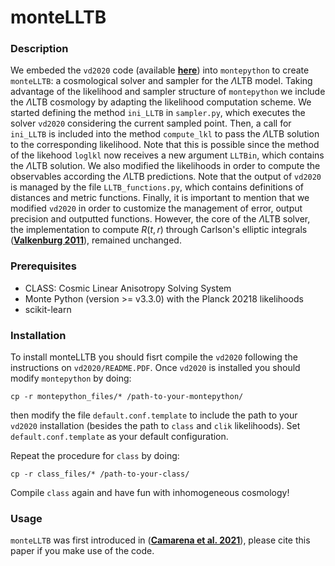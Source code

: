# monteLLTB

### Description
We embeded the `vd2020` code (available **[here](https://github.com/valkenburg/vd2020)**) into `montepython` to create `monteLLTB`: a cosmological solver and sampler for the $\Lambda$LTB model. Taking advantage of the likelihood and sampler structure of `montepython` we include the $\Lambda$LTB cosmology by adapting the likelihood computation scheme. We started defining the method `ini_LLTB` in `sampler.py`,
which executes the solver `vd2020` considering the current sampled point. Then, a call for `ini_LLTB` is included into the method `compute_lkl` to pass the $\Lambda$LTB solution to the corresponding likelihood. Note that this is possible since the method of the likehood `loglkl` now receives a new argument `LLTBin`, which contains the $\Lambda$LTB solution. We also modified the likelihoods in order to compute the observables according the $\Lambda$LTB predictions. Note that the output of `vd2020` is managed by the file `LLTB_functions.py`, which contains definitions of distances and metric functions. Finally, it is important to mention that we modified `vd2020` in order to customize the management of error, output precision and outputted functions. However, the core of the $\Lambda$LTB solver, the implementation to compute $R(t,r)$ through Carlson's elliptic integrals (**[Valkenburg 2011](https://arxiv.org/abs/1104.1082)**), remained unchanged.

### Prerequisites

   - CLASS: Cosmic Linear Anisotropy Solving System
   - Monte Python (version >= v3.3.0) with the Planck 20218 likelihoods
   - scikit-learn

### Installation
To install monteLLTB you should fisrt compile the `vd2020` following the instructions on `vd2020/README.PDF`. Once `vd2020` is installed you should modify `montepython` by doing:
```
cp -r montepython_files/* /path-to-your-montepython/

```
then modify the file `default.conf.template` to include the path to your `vd2020` installation (besides the path to `class` and `clik` likelihoods). Set `default.conf.template` as your default configuration.

Repeat the procedure for `class` by doing:
```
cp -r class_files/* /path-to-your-class/

```
Compile `class` again and have fun with inhomogeneous cosmology! 

### Usage 
`monteLLTB` was first introduced in (**[Camarena et al. 2021](https://arxiv.org/abs/2107.02296)**), please cite this paper if you make use of the code. 